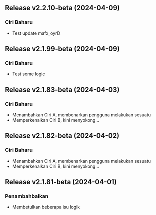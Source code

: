 ## Release v2.2.10-beta (2024-04-09)

### Ciri Baharu

- Test update mafx_oyrD

## Release v2.1.99-beta (2024-04-09)

### Ciri Baharu

- Test some logic

## Release v2.1.83-beta (2024-04-03)

### Ciri Baharu

- Menambahkan Ciri A, membenarkan pengguna melakukan sesuatu
- Memperkenalkan Ciri B, kini menyokong...

## Release v2.1.82-beta (2024-04-02)

### Ciri Baharu

- Menambahkan Ciri A, membenarkan pengguna melakukan sesuatu
- Memperkenalkan Ciri B, kini menyokong...

## Release v2.1.81-beta (2024-04-01)

### Penambahbaikan

- Membetulkan beberapa isu logik
